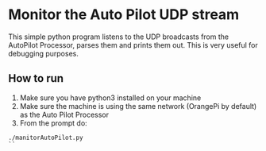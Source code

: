 # Monitor the Auto Pilot UDP stream

This simple python program listens to the UDP broadcasts from the AutoPilot Processor, parses them and prints them out.  This is very useful for debugging purposes.

## How to run
1. Make sure you have python3 installed on your machine
2. Make sure the machine is using the same network (OrangePi by default) as the Auto Pilot Processor
3. From the prompt do:
```
./manitorAutoPilot.py
``
